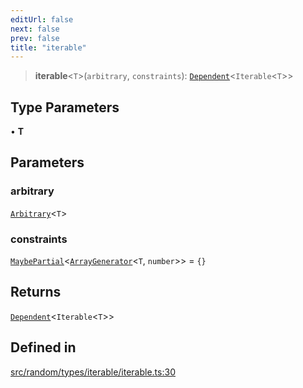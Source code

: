 ```yaml
---
editUrl: false
next: false
prev: false
title: "iterable"
---
```


> **iterable**\<`T`\>(`arbitrary`, `constraints`): [`Dependent`](/api/interfaces/dependent/)\<`Iterable`\<`T`\>\>

## Type Parameters

• **T**

## Parameters

### arbitrary

[`Arbitrary`](/api/interfaces/arbitrary/)\<`T`\>

### constraints

[`MaybePartial`](/api/type-aliases/maybepartial/)\<[`ArrayGenerator`](/api/interfaces/arraygenerator/)\<`T`, `number`\>\> = `{}`

## Returns

[`Dependent`](/api/interfaces/dependent/)\<`Iterable`\<`T`\>\>

## Defined in

[src/random/types/iterable/iterable.ts:30](https://github.com/skyleague/axioms/blob/75fb1c5c977f1940e84e5cdcef2be336d1fd81da/src/random/types/iterable/iterable.ts#L30)
